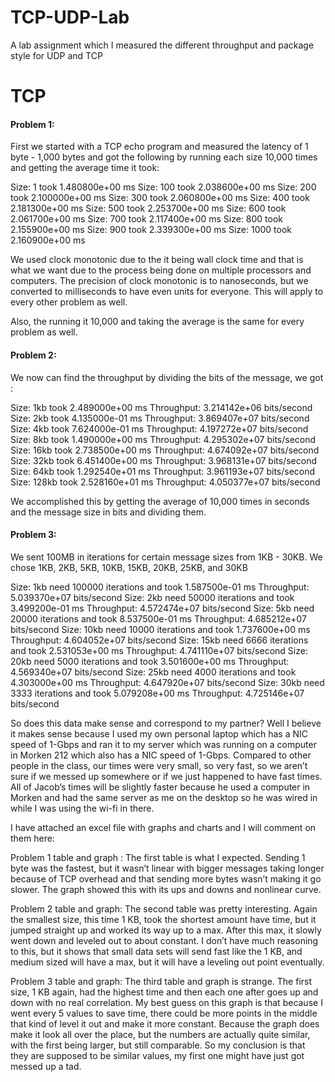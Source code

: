 # TCP-UDP-Lab
A lab assignment which I measured the different throughput and package style for UDP and TCP


# TCP 

#### Problem 1: 
First we started with a TCP echo program and measured the latency of 1 byte - 1,000 bytes and got the following by running each size 10,000 times and getting the average time it took:

Size: 1 took 1.480800e+00 ms 
Size: 100 took 2.038600e+00 ms 
Size: 200 took 2.100000e+00 ms 
Size: 300 took 2.060800e+00 ms 
Size: 400 took 2.181300e+00 ms 
Size: 500 took 2.253700e+00 ms 
Size: 600 took 2.061700e+00 ms 
Size: 700 took 2.117400e+00 ms 
Size: 800 took 2.155900e+00 ms 
Size: 900 took 2.339300e+00 ms 
Size: 1000 took 2.160900e+00 ms 

We used clock monotonic due to the it being wall clock time and that is what we want due to the process being done on multiple processors and computers. The precision of clock monotonic is to nanoseconds, but we converted to milliseconds to have even units for everyone. This will apply to every other problem as well.

Also, the running it 10,000 and taking the average is the same for every problem as well.

#### Problem 2: 

We now can find the throughput by dividing the bits of the message, we got : 



Size: 1kb took 2.489000e+00 ms 
Throughput: 3.214142e+06 bits/second 
Size: 2kb took 4.135000e-01 ms 
Throughput: 3.869407e+07 bits/second 
Size: 4kb took 7.624000e-01 ms 
Throughput: 4.197272e+07 bits/second 
Size: 8kb took 1.490000e+00 ms 
Throughput: 4.295302e+07 bits/second 
Size: 16kb took 2.738500e+00 ms 
Throughput: 4.674092e+07 bits/second 
Size: 32kb took 6.451400e+00 ms 
Throughput: 3.968131e+07 bits/second 
Size: 64kb took 1.292540e+01 ms 
Throughput: 3.961193e+07 bits/second 
Size: 128kb took 2.528160e+01 ms 
Throughput: 4.050377e+07 bits/second 


We accomplished this by getting the average of 10,000 times in seconds and the message size in bits and dividing them.

#### Problem 3:
We sent 100MB in iterations for certain message sizes from 1KB - 30KB. We chose 1KB, 2KB, 5KB, 10KB, 15KB, 20KB, 25KB, and 30KB


Size: 1kb need 100000 iterations and took 1.587500e-01 ms
Throughput: 5.039370e+07 bits/second 
Size: 2kb need 50000 iterations and took 3.499200e-01 ms
Throughput: 4.572474e+07 bits/second 
Size: 5kb need 20000 iterations and took 8.537500e-01 ms
Throughput: 4.685212e+07 bits/second 
Size: 10kb need 10000 iterations and took 1.737600e+00 ms
Throughput: 4.604052e+07 bits/second 
Size: 15kb need 6666 iterations and took 2.531053e+00 ms
Throughput: 4.741110e+07 bits/second 
Size: 20kb need 5000 iterations and took 3.501600e+00 ms
Throughput: 4.569340e+07 bits/second 
Size: 25kb need 4000 iterations and took 4.303000e+00 ms
Throughput: 4.647920e+07 bits/second 
Size: 30kb need 3333 iterations and took 5.079208e+00 ms
Throughput: 4.725146e+07 bits/second 



So does this data make sense and correspond to my partner? Well I believe it makes sense because I used my own personal laptop which has a NIC speed of 1-Gbps and ran it to my server which was running on a computer in Morken 212 which also has a NIC speed of 1-Gbps. Compared to other people in the class, our times were very small, so very fast, so we aren’t sure if we messed up somewhere or if we just happened to have fast times.
All of Jacob’s times will be slightly faster because he used a computer in Morken and had the same server as me on the desktop so he was wired in while I was using the wi-fi in there. 

I have attached an excel file with graphs and charts and I will comment on them here:

Problem 1 table and graph : 
	The first table is what I expected. Sending 1 byte was the fastest, but it wasn’t linear with bigger messages taking longer because of TCP overhead and that sending more bytes wasn’t making it go slower. The graph showed this with its ups and downs and nonlinear curve.

Problem 2 table and graph:
	The second table was pretty interesting. Again the smallest size, this time 1 KB, took the shortest amount have time, but it jumped straight up and worked its way up to a max. After this max, it slowly went down and leveled out to about constant. I don’t have much reasoning to this, but it shows that small data sets will send fast like the 1 KB, and medium sized will have a max, but it will have a leveling out point eventually.

Problem 3 table and graph:
	The third table and graph is strange. The first size, 1 KB again, had the highest time and then each one after goes up and down with no real correlation. My best guess on this graph is that because I went every 5 values to save time, there could be more points in the middle that kind of level it out and make it more constant. Because the graph does make it look all over the place, but the numbers are actually quite similar, with the first being larger, but still comparable. So my conclusion is that they are supposed to be similar values, my first one might have just got messed up a tad.
